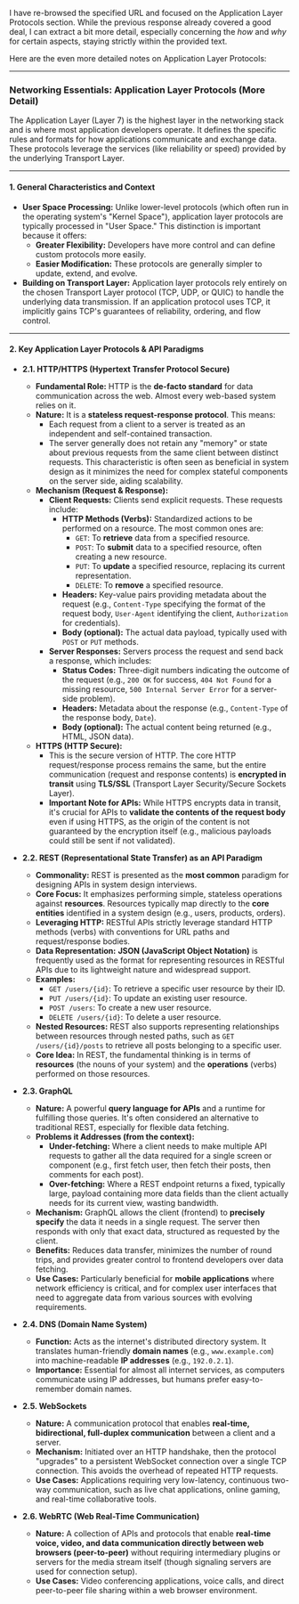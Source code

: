 I have re-browsed the specified URL and focused on the Application Layer Protocols section. While the previous response already covered a good deal, I can extract a bit more detail, especially concerning the *how* and *why* for certain aspects, staying strictly within the provided text.

Here are the even more detailed notes on Application Layer Protocols:

---

### Networking Essentials: Application Layer Protocols (More Detail)

The Application Layer (Layer 7) is the highest layer in the networking stack and is where most application developers operate. It defines the specific rules and formats for how applications communicate and exchange data. These protocols leverage the services (like reliability or speed) provided by the underlying Transport Layer.

---

#### 1. General Characteristics and Context

* **User Space Processing:** Unlike lower-level protocols (which often run in the operating system's "Kernel Space"), application layer protocols are typically processed in "User Space." This distinction is important because it offers:
    * **Greater Flexibility:** Developers have more control and can define custom protocols more easily.
    * **Easier Modification:** These protocols are generally simpler to update, extend, and evolve.
* **Building on Transport Layer:** Application layer protocols rely entirely on the chosen Transport Layer protocol (TCP, UDP, or QUIC) to handle the underlying data transmission. If an application protocol uses TCP, it implicitly gains TCP's guarantees of reliability, ordering, and flow control.

---

#### 2. Key Application Layer Protocols & API Paradigms

* **2.1. HTTP/HTTPS (Hypertext Transfer Protocol Secure)**
    * **Fundamental Role:** HTTP is the **de-facto standard** for data communication across the web. Almost every web-based system relies on it.
    * **Nature:** It is a **stateless request-response protocol**. This means:
        * Each request from a client to a server is treated as an independent and self-contained transaction.
        * The server generally does not retain any "memory" or state about previous requests from the same client between distinct requests. This characteristic is often seen as beneficial in system design as it minimizes the need for complex stateful components on the server side, aiding scalability.
    * **Mechanism (Request & Response):**
        * **Client Requests:** Clients send explicit requests. These requests include:
            * **HTTP Methods (Verbs):** Standardized actions to be performed on a resource. The most common ones are:
                * `GET`: To **retrieve** data from a specified resource.
                * `POST`: To **submit** data to a specified resource, often creating a new resource.
                * `PUT`: To **update** a specified resource, replacing its current representation.
                * `DELETE`: To **remove** a specified resource.
            * **Headers:** Key-value pairs providing metadata about the request (e.g., `Content-Type` specifying the format of the request body, `User-Agent` identifying the client, `Authorization` for credentials).
            * **Body (optional):** The actual data payload, typically used with `POST` or `PUT` methods.
        * **Server Responses:** Servers process the request and send back a response, which includes:
            * **Status Codes:** Three-digit numbers indicating the outcome of the request (e.g., `200 OK` for success, `404 Not Found` for a missing resource, `500 Internal Server Error` for a server-side problem).
            * **Headers:** Metadata about the response (e.g., `Content-Type` of the response body, `Date`).
            * **Body (optional):** The actual content being returned (e.g., HTML, JSON data).
    * **HTTPS (HTTP Secure):**
        * This is the secure version of HTTP. The core HTTP request/response process remains the same, but the entire communication (request and response contents) is **encrypted in transit** using **TLS/SSL** (Transport Layer Security/Secure Sockets Layer).
        * **Important Note for APIs:** While HTTPS encrypts data in transit, it's crucial for APIs to **validate the contents of the request body** even if using HTTPS, as the origin of the content is not guaranteed by the encryption itself (e.g., malicious payloads could still be sent if not validated).

* **2.2. REST (Representational State Transfer) as an API Paradigm**
    * **Commonality:** REST is presented as the **most common** paradigm for designing APIs in system design interviews.
    * **Core Focus:** It emphasizes performing simple, stateless operations against **resources**. Resources typically map directly to the **core entities** identified in a system design (e.g., users, products, orders).
    * **Leveraging HTTP:** RESTful APIs strictly leverage standard HTTP methods (verbs) with conventions for URL paths and request/response bodies.
    * **Data Representation:** **JSON (JavaScript Object Notation)** is frequently used as the format for representing resources in RESTful APIs due to its lightweight nature and widespread support.
    * **Examples:**
        * `GET /users/{id}`: To retrieve a specific user resource by their ID.
        * `PUT /users/{id}`: To update an existing user resource.
        * `POST /users`: To create a new user resource.
        * `DELETE /users/{id}`: To delete a user resource.
    * **Nested Resources:** REST also supports representing relationships between resources through nested paths, such as `GET /users/{id}/posts` to retrieve all posts belonging to a specific user.
    * **Core Idea:** In REST, the fundamental thinking is in terms of **resources** (the nouns of your system) and the **operations** (verbs) performed on those resources.

* **2.3. GraphQL**
    * **Nature:** A powerful **query language for APIs** and a runtime for fulfilling those queries. It's often considered an alternative to traditional REST, especially for flexible data fetching.
    * **Problems it Addresses (from the context):**
        * **Under-fetching:** Where a client needs to make multiple API requests to gather all the data required for a single screen or component (e.g., first fetch user, then fetch their posts, then comments for each post).
        * **Over-fetching:** Where a REST endpoint returns a fixed, typically large, payload containing more data fields than the client actually needs for its current view, wasting bandwidth.
    * **Mechanism:** GraphQL allows the client (frontend) to **precisely specify** the data it needs in a single request. The server then responds with only that exact data, structured as requested by the client.
    * **Benefits:** Reduces data transfer, minimizes the number of round trips, and provides greater control to frontend developers over data fetching.
    * **Use Cases:** Particularly beneficial for **mobile applications** where network efficiency is critical, and for complex user interfaces that need to aggregate data from various sources with evolving requirements.

* **2.4. DNS (Domain Name System)**
    * **Function:** Acts as the internet's distributed directory system. It translates human-friendly **domain names** (e.g., `www.example.com`) into machine-readable **IP addresses** (e.g., `192.0.2.1`).
    * **Importance:** Essential for almost all internet services, as computers communicate using IP addresses, but humans prefer easy-to-remember domain names.

* **2.5. WebSockets**
    * **Nature:** A communication protocol that enables **real-time, bidirectional, full-duplex communication** between a client and a server.
    * **Mechanism:** Initiated over an HTTP handshake, then the protocol "upgrades" to a persistent WebSocket connection over a single TCP connection. This avoids the overhead of repeated HTTP requests.
    * **Use Cases:** Applications requiring very low-latency, continuous two-way communication, such as live chat applications, online gaming, and real-time collaborative tools.

* **2.6. WebRTC (Web Real-Time Communication)**
    * **Nature:** A collection of APIs and protocols that enable **real-time voice, video, and data communication directly between web browsers (peer-to-peer)** without requiring intermediary plugins or servers for the media stream itself (though signaling servers are used for connection setup).
    * **Use Cases:** Video conferencing applications, voice calls, and direct peer-to-peer file sharing within a web browser environment.